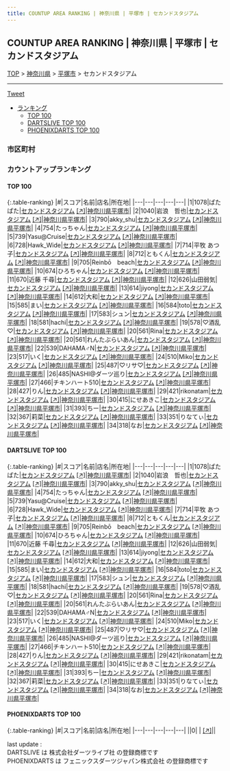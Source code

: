 ```yaml
---
title: COUNTUP AREA RANKING | 神奈川県 | 平塚市 | セカンドスタジアム
---
```

## COUNTUP AREA RANKING | 神奈川県 | 平塚市 | セカンドスタジアム

[TOP](/darts/rank/) > [神奈川県](/darts/rank/神奈川県/) > [平塚市](/darts/rank/神奈川県/平塚市/) > セカンドスタジアム

___

<a href="https://twitter.com/share?ref_src=twsrc%5Etfw" data-text="COUNTUP AREA RANKING | 神奈川県平塚市セカンドスタジアム" class="twitter-share-button" data-hashtags="DARTSLIVE,PHOENIXDARTS,darts,ダーツ" data-show-count="false">Tweet</a>

* [ランキング](#カウントアップランキング)
    * [TOP 100](#top-100)
    * [DARTSLIVE TOP 100](#dartslive-top-100)
    * [PHOENIXDARTS TOP 100](#phoenixdarts-top-100)

### 市区町村

<ul>

</ul>

### カウントアップランキング

#### TOP 100



{:.table-ranking}
|#|スコア|名前|店名|所在地|
|---|---|---|---|---|
|1|1078|<span class="rank-name-dl">ぱたぱた</span>|<a href="/darts/rank/shops/535f43255cc2f4fb0d9b047a20a7ba1e.html">セカンドスタジアム</a> <a href="https://search.dartslive.com/jp/shop/535f43255cc2f4fb0d9b047a20a7ba1e">[↗]</a>|<a href="/darts/rank/神奈川県/平塚市">神奈川県平塚市</a>|
|2|1040|<span class="rank-name-dl">岩浪　哲也</span>|<a href="/darts/rank/shops/535f43255cc2f4fb0d9b047a20a7ba1e.html">セカンドスタジアム</a> <a href="https://search.dartslive.com/jp/shop/535f43255cc2f4fb0d9b047a20a7ba1e">[↗]</a>|<a href="/darts/rank/神奈川県/平塚市">神奈川県平塚市</a>|
|3|790|<span class="rank-name-dl">akky_shu</span>|<a href="/darts/rank/shops/535f43255cc2f4fb0d9b047a20a7ba1e.html">セカンドスタジアム</a> <a href="https://search.dartslive.com/jp/shop/535f43255cc2f4fb0d9b047a20a7ba1e">[↗]</a>|<a href="/darts/rank/神奈川県/平塚市">神奈川県平塚市</a>|
|4|754|<span class="rank-name-dl">たっちゃん</span>|<a href="/darts/rank/shops/535f43255cc2f4fb0d9b047a20a7ba1e.html">セカンドスタジアム</a> <a href="https://search.dartslive.com/jp/shop/535f43255cc2f4fb0d9b047a20a7ba1e">[↗]</a>|<a href="/darts/rank/神奈川県/平塚市">神奈川県平塚市</a>|
|5|739|<span class="rank-name-dl">Yasu@Cruise</span>|<a href="/darts/rank/shops/535f43255cc2f4fb0d9b047a20a7ba1e.html">セカンドスタジアム</a> <a href="https://search.dartslive.com/jp/shop/535f43255cc2f4fb0d9b047a20a7ba1e">[↗]</a>|<a href="/darts/rank/神奈川県/平塚市">神奈川県平塚市</a>|
|6|728|<span class="rank-name-dl">Hawk_Wide</span>|<a href="/darts/rank/shops/535f43255cc2f4fb0d9b047a20a7ba1e.html">セカンドスタジアム</a> <a href="https://search.dartslive.com/jp/shop/535f43255cc2f4fb0d9b047a20a7ba1e">[↗]</a>|<a href="/darts/rank/神奈川県/平塚市">神奈川県平塚市</a>|
|7|714|<span class="rank-name-dl">平牧 あつ子</span>|<a href="/darts/rank/shops/535f43255cc2f4fb0d9b047a20a7ba1e.html">セカンドスタジアム</a> <a href="https://search.dartslive.com/jp/shop/535f43255cc2f4fb0d9b047a20a7ba1e">[↗]</a>|<a href="/darts/rank/神奈川県/平塚市">神奈川県平塚市</a>|
|8|712|<span class="rank-name-dl">ともくん</span>|<a href="/darts/rank/shops/535f43255cc2f4fb0d9b047a20a7ba1e.html">セカンドスタジアム</a> <a href="https://search.dartslive.com/jp/shop/535f43255cc2f4fb0d9b047a20a7ba1e">[↗]</a>|<a href="/darts/rank/神奈川県/平塚市">神奈川県平塚市</a>|
|9|705|<span class="rank-name-dl">Reinbō　beach</span>|<a href="/darts/rank/shops/535f43255cc2f4fb0d9b047a20a7ba1e.html">セカンドスタジアム</a> <a href="https://search.dartslive.com/jp/shop/535f43255cc2f4fb0d9b047a20a7ba1e">[↗]</a>|<a href="/darts/rank/神奈川県/平塚市">神奈川県平塚市</a>|
|10|674|<span class="rank-name-dl">ひろちゃん</span>|<a href="/darts/rank/shops/535f43255cc2f4fb0d9b047a20a7ba1e.html">セカンドスタジアム</a> <a href="https://search.dartslive.com/jp/shop/535f43255cc2f4fb0d9b047a20a7ba1e">[↗]</a>|<a href="/darts/rank/神奈川県/平塚市">神奈川県平塚市</a>|
|11|670|<span class="rank-name-dl">近藤 千尋</span>|<a href="/darts/rank/shops/535f43255cc2f4fb0d9b047a20a7ba1e.html">セカンドスタジアム</a> <a href="https://search.dartslive.com/jp/shop/535f43255cc2f4fb0d9b047a20a7ba1e">[↗]</a>|<a href="/darts/rank/神奈川県/平塚市">神奈川県平塚市</a>|
|12|626|<span class="rank-name-dl">山田弱気</span>|<a href="/darts/rank/shops/535f43255cc2f4fb0d9b047a20a7ba1e.html">セカンドスタジアム</a> <a href="https://search.dartslive.com/jp/shop/535f43255cc2f4fb0d9b047a20a7ba1e">[↗]</a>|<a href="/darts/rank/神奈川県/平塚市">神奈川県平塚市</a>|
|13|614|<span class="rank-name-dl">jiyong</span>|<a href="/darts/rank/shops/535f43255cc2f4fb0d9b047a20a7ba1e.html">セカンドスタジアム</a> <a href="https://search.dartslive.com/jp/shop/535f43255cc2f4fb0d9b047a20a7ba1e">[↗]</a>|<a href="/darts/rank/神奈川県/平塚市">神奈川県平塚市</a>|
|14|612|<span class="rank-name-dl">大和</span>|<a href="/darts/rank/shops/535f43255cc2f4fb0d9b047a20a7ba1e.html">セカンドスタジアム</a> <a href="https://search.dartslive.com/jp/shop/535f43255cc2f4fb0d9b047a20a7ba1e">[↗]</a>|<a href="/darts/rank/神奈川県/平塚市">神奈川県平塚市</a>|
|15|585|<span class="rank-name-dl">まい</span>|<a href="/darts/rank/shops/535f43255cc2f4fb0d9b047a20a7ba1e.html">セカンドスタジアム</a> <a href="https://search.dartslive.com/jp/shop/535f43255cc2f4fb0d9b047a20a7ba1e">[↗]</a>|<a href="/darts/rank/神奈川県/平塚市">神奈川県平塚市</a>|
|16|584|<span class="rank-name-dl">toto</span>|<a href="/darts/rank/shops/535f43255cc2f4fb0d9b047a20a7ba1e.html">セカンドスタジアム</a> <a href="https://search.dartslive.com/jp/shop/535f43255cc2f4fb0d9b047a20a7ba1e">[↗]</a>|<a href="/darts/rank/神奈川県/平塚市">神奈川県平塚市</a>|
|17|583|<span class="rank-name-dl">シュン</span>|<a href="/darts/rank/shops/535f43255cc2f4fb0d9b047a20a7ba1e.html">セカンドスタジアム</a> <a href="https://search.dartslive.com/jp/shop/535f43255cc2f4fb0d9b047a20a7ba1e">[↗]</a>|<a href="/darts/rank/神奈川県/平塚市">神奈川県平塚市</a>|
|18|581|<span class="rank-name-dl">hachi</span>|<a href="/darts/rank/shops/535f43255cc2f4fb0d9b047a20a7ba1e.html">セカンドスタジアム</a> <a href="https://search.dartslive.com/jp/shop/535f43255cc2f4fb0d9b047a20a7ba1e">[↗]</a>|<a href="/darts/rank/神奈川県/平塚市">神奈川県平塚市</a>|
|19|578|<span class="rank-name-dl">♡酒乱♡</span>|<a href="/darts/rank/shops/535f43255cc2f4fb0d9b047a20a7ba1e.html">セカンドスタジアム</a> <a href="https://search.dartslive.com/jp/shop/535f43255cc2f4fb0d9b047a20a7ba1e">[↗]</a>|<a href="/darts/rank/神奈川県/平塚市">神奈川県平塚市</a>|
|20|561|<span class="rank-name-dl">Rina</span>|<a href="/darts/rank/shops/535f43255cc2f4fb0d9b047a20a7ba1e.html">セカンドスタジアム</a> <a href="https://search.dartslive.com/jp/shop/535f43255cc2f4fb0d9b047a20a7ba1e">[↗]</a>|<a href="/darts/rank/神奈川県/平塚市">神奈川県平塚市</a>|
|20|561|<span class="rank-name-dl">れんたぶらいあん</span>|<a href="/darts/rank/shops/535f43255cc2f4fb0d9b047a20a7ba1e.html">セカンドスタジアム</a> <a href="https://search.dartslive.com/jp/shop/535f43255cc2f4fb0d9b047a20a7ba1e">[↗]</a>|<a href="/darts/rank/神奈川県/平塚市">神奈川県平塚市</a>|
|22|539|<span class="rank-name-dl">DAHAMA♂N</span>|<a href="/darts/rank/shops/535f43255cc2f4fb0d9b047a20a7ba1e.html">セカンドスタジアム</a> <a href="https://search.dartslive.com/jp/shop/535f43255cc2f4fb0d9b047a20a7ba1e">[↗]</a>|<a href="/darts/rank/神奈川県/平塚市">神奈川県平塚市</a>|
|23|517|<span class="rank-name-dl">いく</span>|<a href="/darts/rank/shops/535f43255cc2f4fb0d9b047a20a7ba1e.html">セカンドスタジアム</a> <a href="https://search.dartslive.com/jp/shop/535f43255cc2f4fb0d9b047a20a7ba1e">[↗]</a>|<a href="/darts/rank/神奈川県/平塚市">神奈川県平塚市</a>|
|24|510|<span class="rank-name-dl">Miko</span>|<a href="/darts/rank/shops/535f43255cc2f4fb0d9b047a20a7ba1e.html">セカンドスタジアム</a> <a href="https://search.dartslive.com/jp/shop/535f43255cc2f4fb0d9b047a20a7ba1e">[↗]</a>|<a href="/darts/rank/神奈川県/平塚市">神奈川県平塚市</a>|
|25|487|<span class="rank-name-dl">♡リサ♡</span>|<a href="/darts/rank/shops/535f43255cc2f4fb0d9b047a20a7ba1e.html">セカンドスタジアム</a> <a href="https://search.dartslive.com/jp/shop/535f43255cc2f4fb0d9b047a20a7ba1e">[↗]</a>|<a href="/darts/rank/神奈川県/平塚市">神奈川県平塚市</a>|
|26|485|<span class="rank-name-dl">NASHI@ダーツ巡り</span>|<a href="/darts/rank/shops/535f43255cc2f4fb0d9b047a20a7ba1e.html">セカンドスタジアム</a> <a href="https://search.dartslive.com/jp/shop/535f43255cc2f4fb0d9b047a20a7ba1e">[↗]</a>|<a href="/darts/rank/神奈川県/平塚市">神奈川県平塚市</a>|
|27|466|<span class="rank-name-dl">チキンハート510</span>|<a href="/darts/rank/shops/535f43255cc2f4fb0d9b047a20a7ba1e.html">セカンドスタジアム</a> <a href="https://search.dartslive.com/jp/shop/535f43255cc2f4fb0d9b047a20a7ba1e">[↗]</a>|<a href="/darts/rank/神奈川県/平塚市">神奈川県平塚市</a>|
|28|427|<span class="rank-name-dl">りん</span>|<a href="/darts/rank/shops/535f43255cc2f4fb0d9b047a20a7ba1e.html">セカンドスタジアム</a> <a href="https://search.dartslive.com/jp/shop/535f43255cc2f4fb0d9b047a20a7ba1e">[↗]</a>|<a href="/darts/rank/神奈川県/平塚市">神奈川県平塚市</a>|
|29|421|<span class="rank-name-dl">rikonatam</span>|<a href="/darts/rank/shops/535f43255cc2f4fb0d9b047a20a7ba1e.html">セカンドスタジアム</a> <a href="https://search.dartslive.com/jp/shop/535f43255cc2f4fb0d9b047a20a7ba1e">[↗]</a>|<a href="/darts/rank/神奈川県/平塚市">神奈川県平塚市</a>|
|30|415|<span class="rank-name-dl">にせあきこ</span>|<a href="/darts/rank/shops/535f43255cc2f4fb0d9b047a20a7ba1e.html">セカンドスタジアム</a> <a href="https://search.dartslive.com/jp/shop/535f43255cc2f4fb0d9b047a20a7ba1e">[↗]</a>|<a href="/darts/rank/神奈川県/平塚市">神奈川県平塚市</a>|
|31|393|<span class="rank-name-dl">ちー</span>|<a href="/darts/rank/shops/535f43255cc2f4fb0d9b047a20a7ba1e.html">セカンドスタジアム</a> <a href="https://search.dartslive.com/jp/shop/535f43255cc2f4fb0d9b047a20a7ba1e">[↗]</a>|<a href="/darts/rank/神奈川県/平塚市">神奈川県平塚市</a>|
|32|367|<span class="rank-name-dl">莉菜</span>|<a href="/darts/rank/shops/535f43255cc2f4fb0d9b047a20a7ba1e.html">セカンドスタジアム</a> <a href="https://search.dartslive.com/jp/shop/535f43255cc2f4fb0d9b047a20a7ba1e">[↗]</a>|<a href="/darts/rank/神奈川県/平塚市">神奈川県平塚市</a>|
|33|351|<span class="rank-name-dl">りなてぃ</span>|<a href="/darts/rank/shops/535f43255cc2f4fb0d9b047a20a7ba1e.html">セカンドスタジアム</a> <a href="https://search.dartslive.com/jp/shop/535f43255cc2f4fb0d9b047a20a7ba1e">[↗]</a>|<a href="/darts/rank/神奈川県/平塚市">神奈川県平塚市</a>|
|34|318|<span class="rank-name-dl">なお</span>|<a href="/darts/rank/shops/535f43255cc2f4fb0d9b047a20a7ba1e.html">セカンドスタジアム</a> <a href="https://search.dartslive.com/jp/shop/535f43255cc2f4fb0d9b047a20a7ba1e">[↗]</a>|<a href="/darts/rank/神奈川県/平塚市">神奈川県平塚市</a>|


#### DARTSLIVE TOP 100



{:.table-ranking}
|#|スコア|名前|店名|所在地|
|---|---|---|---|---|
|1|1078|<span class="rank-name-dl">ぱたぱた</span>|<a href="/darts/rank/shops/535f43255cc2f4fb0d9b047a20a7ba1e.html">セカンドスタジアム</a> <a href="https://search.dartslive.com/jp/shop/535f43255cc2f4fb0d9b047a20a7ba1e">[↗]</a>|<a href="/darts/rank/神奈川県/平塚市">神奈川県平塚市</a>|
|2|1040|<span class="rank-name-dl">岩浪　哲也</span>|<a href="/darts/rank/shops/535f43255cc2f4fb0d9b047a20a7ba1e.html">セカンドスタジアム</a> <a href="https://search.dartslive.com/jp/shop/535f43255cc2f4fb0d9b047a20a7ba1e">[↗]</a>|<a href="/darts/rank/神奈川県/平塚市">神奈川県平塚市</a>|
|3|790|<span class="rank-name-dl">akky_shu</span>|<a href="/darts/rank/shops/535f43255cc2f4fb0d9b047a20a7ba1e.html">セカンドスタジアム</a> <a href="https://search.dartslive.com/jp/shop/535f43255cc2f4fb0d9b047a20a7ba1e">[↗]</a>|<a href="/darts/rank/神奈川県/平塚市">神奈川県平塚市</a>|
|4|754|<span class="rank-name-dl">たっちゃん</span>|<a href="/darts/rank/shops/535f43255cc2f4fb0d9b047a20a7ba1e.html">セカンドスタジアム</a> <a href="https://search.dartslive.com/jp/shop/535f43255cc2f4fb0d9b047a20a7ba1e">[↗]</a>|<a href="/darts/rank/神奈川県/平塚市">神奈川県平塚市</a>|
|5|739|<span class="rank-name-dl">Yasu@Cruise</span>|<a href="/darts/rank/shops/535f43255cc2f4fb0d9b047a20a7ba1e.html">セカンドスタジアム</a> <a href="https://search.dartslive.com/jp/shop/535f43255cc2f4fb0d9b047a20a7ba1e">[↗]</a>|<a href="/darts/rank/神奈川県/平塚市">神奈川県平塚市</a>|
|6|728|<span class="rank-name-dl">Hawk_Wide</span>|<a href="/darts/rank/shops/535f43255cc2f4fb0d9b047a20a7ba1e.html">セカンドスタジアム</a> <a href="https://search.dartslive.com/jp/shop/535f43255cc2f4fb0d9b047a20a7ba1e">[↗]</a>|<a href="/darts/rank/神奈川県/平塚市">神奈川県平塚市</a>|
|7|714|<span class="rank-name-dl">平牧 あつ子</span>|<a href="/darts/rank/shops/535f43255cc2f4fb0d9b047a20a7ba1e.html">セカンドスタジアム</a> <a href="https://search.dartslive.com/jp/shop/535f43255cc2f4fb0d9b047a20a7ba1e">[↗]</a>|<a href="/darts/rank/神奈川県/平塚市">神奈川県平塚市</a>|
|8|712|<span class="rank-name-dl">ともくん</span>|<a href="/darts/rank/shops/535f43255cc2f4fb0d9b047a20a7ba1e.html">セカンドスタジアム</a> <a href="https://search.dartslive.com/jp/shop/535f43255cc2f4fb0d9b047a20a7ba1e">[↗]</a>|<a href="/darts/rank/神奈川県/平塚市">神奈川県平塚市</a>|
|9|705|<span class="rank-name-dl">Reinbō　beach</span>|<a href="/darts/rank/shops/535f43255cc2f4fb0d9b047a20a7ba1e.html">セカンドスタジアム</a> <a href="https://search.dartslive.com/jp/shop/535f43255cc2f4fb0d9b047a20a7ba1e">[↗]</a>|<a href="/darts/rank/神奈川県/平塚市">神奈川県平塚市</a>|
|10|674|<span class="rank-name-dl">ひろちゃん</span>|<a href="/darts/rank/shops/535f43255cc2f4fb0d9b047a20a7ba1e.html">セカンドスタジアム</a> <a href="https://search.dartslive.com/jp/shop/535f43255cc2f4fb0d9b047a20a7ba1e">[↗]</a>|<a href="/darts/rank/神奈川県/平塚市">神奈川県平塚市</a>|
|11|670|<span class="rank-name-dl">近藤 千尋</span>|<a href="/darts/rank/shops/535f43255cc2f4fb0d9b047a20a7ba1e.html">セカンドスタジアム</a> <a href="https://search.dartslive.com/jp/shop/535f43255cc2f4fb0d9b047a20a7ba1e">[↗]</a>|<a href="/darts/rank/神奈川県/平塚市">神奈川県平塚市</a>|
|12|626|<span class="rank-name-dl">山田弱気</span>|<a href="/darts/rank/shops/535f43255cc2f4fb0d9b047a20a7ba1e.html">セカンドスタジアム</a> <a href="https://search.dartslive.com/jp/shop/535f43255cc2f4fb0d9b047a20a7ba1e">[↗]</a>|<a href="/darts/rank/神奈川県/平塚市">神奈川県平塚市</a>|
|13|614|<span class="rank-name-dl">jiyong</span>|<a href="/darts/rank/shops/535f43255cc2f4fb0d9b047a20a7ba1e.html">セカンドスタジアム</a> <a href="https://search.dartslive.com/jp/shop/535f43255cc2f4fb0d9b047a20a7ba1e">[↗]</a>|<a href="/darts/rank/神奈川県/平塚市">神奈川県平塚市</a>|
|14|612|<span class="rank-name-dl">大和</span>|<a href="/darts/rank/shops/535f43255cc2f4fb0d9b047a20a7ba1e.html">セカンドスタジアム</a> <a href="https://search.dartslive.com/jp/shop/535f43255cc2f4fb0d9b047a20a7ba1e">[↗]</a>|<a href="/darts/rank/神奈川県/平塚市">神奈川県平塚市</a>|
|15|585|<span class="rank-name-dl">まい</span>|<a href="/darts/rank/shops/535f43255cc2f4fb0d9b047a20a7ba1e.html">セカンドスタジアム</a> <a href="https://search.dartslive.com/jp/shop/535f43255cc2f4fb0d9b047a20a7ba1e">[↗]</a>|<a href="/darts/rank/神奈川県/平塚市">神奈川県平塚市</a>|
|16|584|<span class="rank-name-dl">toto</span>|<a href="/darts/rank/shops/535f43255cc2f4fb0d9b047a20a7ba1e.html">セカンドスタジアム</a> <a href="https://search.dartslive.com/jp/shop/535f43255cc2f4fb0d9b047a20a7ba1e">[↗]</a>|<a href="/darts/rank/神奈川県/平塚市">神奈川県平塚市</a>|
|17|583|<span class="rank-name-dl">シュン</span>|<a href="/darts/rank/shops/535f43255cc2f4fb0d9b047a20a7ba1e.html">セカンドスタジアム</a> <a href="https://search.dartslive.com/jp/shop/535f43255cc2f4fb0d9b047a20a7ba1e">[↗]</a>|<a href="/darts/rank/神奈川県/平塚市">神奈川県平塚市</a>|
|18|581|<span class="rank-name-dl">hachi</span>|<a href="/darts/rank/shops/535f43255cc2f4fb0d9b047a20a7ba1e.html">セカンドスタジアム</a> <a href="https://search.dartslive.com/jp/shop/535f43255cc2f4fb0d9b047a20a7ba1e">[↗]</a>|<a href="/darts/rank/神奈川県/平塚市">神奈川県平塚市</a>|
|19|578|<span class="rank-name-dl">♡酒乱♡</span>|<a href="/darts/rank/shops/535f43255cc2f4fb0d9b047a20a7ba1e.html">セカンドスタジアム</a> <a href="https://search.dartslive.com/jp/shop/535f43255cc2f4fb0d9b047a20a7ba1e">[↗]</a>|<a href="/darts/rank/神奈川県/平塚市">神奈川県平塚市</a>|
|20|561|<span class="rank-name-dl">Rina</span>|<a href="/darts/rank/shops/535f43255cc2f4fb0d9b047a20a7ba1e.html">セカンドスタジアム</a> <a href="https://search.dartslive.com/jp/shop/535f43255cc2f4fb0d9b047a20a7ba1e">[↗]</a>|<a href="/darts/rank/神奈川県/平塚市">神奈川県平塚市</a>|
|20|561|<span class="rank-name-dl">れんたぶらいあん</span>|<a href="/darts/rank/shops/535f43255cc2f4fb0d9b047a20a7ba1e.html">セカンドスタジアム</a> <a href="https://search.dartslive.com/jp/shop/535f43255cc2f4fb0d9b047a20a7ba1e">[↗]</a>|<a href="/darts/rank/神奈川県/平塚市">神奈川県平塚市</a>|
|22|539|<span class="rank-name-dl">DAHAMA♂N</span>|<a href="/darts/rank/shops/535f43255cc2f4fb0d9b047a20a7ba1e.html">セカンドスタジアム</a> <a href="https://search.dartslive.com/jp/shop/535f43255cc2f4fb0d9b047a20a7ba1e">[↗]</a>|<a href="/darts/rank/神奈川県/平塚市">神奈川県平塚市</a>|
|23|517|<span class="rank-name-dl">いく</span>|<a href="/darts/rank/shops/535f43255cc2f4fb0d9b047a20a7ba1e.html">セカンドスタジアム</a> <a href="https://search.dartslive.com/jp/shop/535f43255cc2f4fb0d9b047a20a7ba1e">[↗]</a>|<a href="/darts/rank/神奈川県/平塚市">神奈川県平塚市</a>|
|24|510|<span class="rank-name-dl">Miko</span>|<a href="/darts/rank/shops/535f43255cc2f4fb0d9b047a20a7ba1e.html">セカンドスタジアム</a> <a href="https://search.dartslive.com/jp/shop/535f43255cc2f4fb0d9b047a20a7ba1e">[↗]</a>|<a href="/darts/rank/神奈川県/平塚市">神奈川県平塚市</a>|
|25|487|<span class="rank-name-dl">♡リサ♡</span>|<a href="/darts/rank/shops/535f43255cc2f4fb0d9b047a20a7ba1e.html">セカンドスタジアム</a> <a href="https://search.dartslive.com/jp/shop/535f43255cc2f4fb0d9b047a20a7ba1e">[↗]</a>|<a href="/darts/rank/神奈川県/平塚市">神奈川県平塚市</a>|
|26|485|<span class="rank-name-dl">NASHI@ダーツ巡り</span>|<a href="/darts/rank/shops/535f43255cc2f4fb0d9b047a20a7ba1e.html">セカンドスタジアム</a> <a href="https://search.dartslive.com/jp/shop/535f43255cc2f4fb0d9b047a20a7ba1e">[↗]</a>|<a href="/darts/rank/神奈川県/平塚市">神奈川県平塚市</a>|
|27|466|<span class="rank-name-dl">チキンハート510</span>|<a href="/darts/rank/shops/535f43255cc2f4fb0d9b047a20a7ba1e.html">セカンドスタジアム</a> <a href="https://search.dartslive.com/jp/shop/535f43255cc2f4fb0d9b047a20a7ba1e">[↗]</a>|<a href="/darts/rank/神奈川県/平塚市">神奈川県平塚市</a>|
|28|427|<span class="rank-name-dl">りん</span>|<a href="/darts/rank/shops/535f43255cc2f4fb0d9b047a20a7ba1e.html">セカンドスタジアム</a> <a href="https://search.dartslive.com/jp/shop/535f43255cc2f4fb0d9b047a20a7ba1e">[↗]</a>|<a href="/darts/rank/神奈川県/平塚市">神奈川県平塚市</a>|
|29|421|<span class="rank-name-dl">rikonatam</span>|<a href="/darts/rank/shops/535f43255cc2f4fb0d9b047a20a7ba1e.html">セカンドスタジアム</a> <a href="https://search.dartslive.com/jp/shop/535f43255cc2f4fb0d9b047a20a7ba1e">[↗]</a>|<a href="/darts/rank/神奈川県/平塚市">神奈川県平塚市</a>|
|30|415|<span class="rank-name-dl">にせあきこ</span>|<a href="/darts/rank/shops/535f43255cc2f4fb0d9b047a20a7ba1e.html">セカンドスタジアム</a> <a href="https://search.dartslive.com/jp/shop/535f43255cc2f4fb0d9b047a20a7ba1e">[↗]</a>|<a href="/darts/rank/神奈川県/平塚市">神奈川県平塚市</a>|
|31|393|<span class="rank-name-dl">ちー</span>|<a href="/darts/rank/shops/535f43255cc2f4fb0d9b047a20a7ba1e.html">セカンドスタジアム</a> <a href="https://search.dartslive.com/jp/shop/535f43255cc2f4fb0d9b047a20a7ba1e">[↗]</a>|<a href="/darts/rank/神奈川県/平塚市">神奈川県平塚市</a>|
|32|367|<span class="rank-name-dl">莉菜</span>|<a href="/darts/rank/shops/535f43255cc2f4fb0d9b047a20a7ba1e.html">セカンドスタジアム</a> <a href="https://search.dartslive.com/jp/shop/535f43255cc2f4fb0d9b047a20a7ba1e">[↗]</a>|<a href="/darts/rank/神奈川県/平塚市">神奈川県平塚市</a>|
|33|351|<span class="rank-name-dl">りなてぃ</span>|<a href="/darts/rank/shops/535f43255cc2f4fb0d9b047a20a7ba1e.html">セカンドスタジアム</a> <a href="https://search.dartslive.com/jp/shop/535f43255cc2f4fb0d9b047a20a7ba1e">[↗]</a>|<a href="/darts/rank/神奈川県/平塚市">神奈川県平塚市</a>|
|34|318|<span class="rank-name-dl">なお</span>|<a href="/darts/rank/shops/535f43255cc2f4fb0d9b047a20a7ba1e.html">セカンドスタジアム</a> <a href="https://search.dartslive.com/jp/shop/535f43255cc2f4fb0d9b047a20a7ba1e">[↗]</a>|<a href="/darts/rank/神奈川県/平塚市">神奈川県平塚市</a>|


#### PHOENIXDARTS TOP 100



{:.table-ranking}
|#|スコア|名前|店名|所在地|
|---|---|---|---|---|
||0|<span class="rank-name-dl"> </span>|<a href="/darts/rank/shops/.html"></a> <a href="">[↗]</a>|<a href="/darts/rank//"></a>|


<div class="footer border-top border-gray-light mt-5 pt-3 text-right text-gray">
    last update : <span style="font-weight: italic" id="foot_last_modified"></span><br />
    DARTSLIVE は 株式会社ダーツライブ社 の登録商標です<br />
    PHOENIXDARTS は フェニックスダーツジャパン株式会社 の登録商標です<br />
</div>

<script src="https://cdnjs.cloudflare.com/ajax/libs/jquery.tablesorter/2.31.3/js/jquery.tablesorter.min.js" integrity="sha512-qzgd5cYSZcosqpzpn7zF2ZId8f/8CHmFKZ8j7mU4OUXTNRd5g+ZHBPsgKEwoqxCtdQvExE5LprwwPAgoicguNg==" crossorigin="anonymous" referrerpolicy="no-referrer"></script>
<link rel="stylesheet" href="https://cdnjs.cloudflare.com/ajax/libs/jquery.tablesorter/2.31.3/css/theme.default.min.css" integrity="sha512-wghhOJkjQX0Lh3NSWvNKeZ0ZpNn+SPVXX1Qyc9OCaogADktxrBiBdKGDoqVUOyhStvMBmJQ8ZdMHiR3wuEq8+w==" crossorigin="anonymous" referrerpolicy="no-referrer" />
<script>
$(function() {
    $(".table-ranking").tablesorter({sortList:[[0, 0]]});
    $("#foot_last_modified").text(formatDate(new Date(document.lastModified), 'yyyy-MM-dd HH:mm:ss'));
});
</script>

<script async src="https://platform.twitter.com/widgets.js" charset="utf-8"></script>